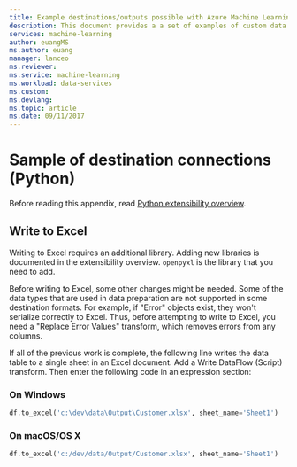 ```yaml
---
title: Example destinations/outputs possible with Azure Machine Learning data preparation | Microsoft Docs
description: This document provides a a set of examples of custom data destinations/outputs with Azure Machine Learning data preparation
services: machine-learning
author: euangMS
ms.author: euang
manager: lanceo
ms.reviewer: 
ms.service: machine-learning
ms.workload: data-services
ms.custom: 
ms.devlang: 
ms.topic: article
ms.date: 09/11/2017
---
```



# Sample of destination connections (Python) 
Before reading this appendix, read [Python extensibility overview](data-prep-python-extensibility-overview.md).


## Write to Excel 


Writing to Excel requires an additional library. Adding new libraries is documented in the extensibility overview. `openpyxl` is the library that you need to add.

Before writing to Excel, some other changes might be needed. Some of the data types that are used in data preparation are not supported in some destination formats. For example, if "Error" objects exist, they won't serialize correctly to Excel. Thus, before attempting to write to Excel, you need a "Replace Error Values" transform, which removes errors from any columns.

If all of the previous work is complete, the following line writes the data table to a single sheet in an Excel document. Add a Write DataFlow (Script) transform. Then enter the following code in an expression section:


### On Windows 
```python
df.to_excel('c:\dev\data\Output\Customer.xlsx', sheet_name='Sheet1')
```

### On macOS/OS X ###
```python
df.to_excel('c:/dev/data/Output/Customer.xlsx', sheet_name='Sheet1')
```

